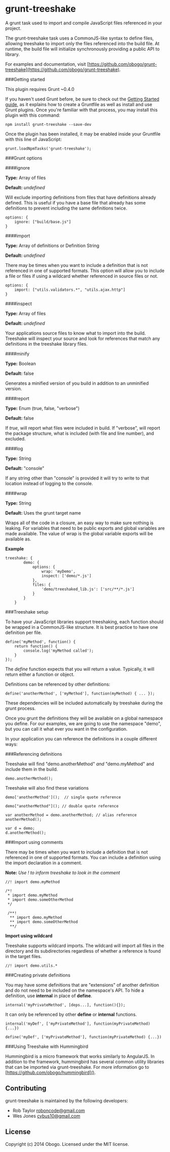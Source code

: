 grunt-treeshake
=========

A grunt task used to import and compile JavaScript files referenced in your project.

The grunt-treeshake task uses a CommonJS-like syntax to define files, allowing treeshake to import only the files referenced into the build file. At runtime, the build file will initialize synchronously providing a public API to library.

For examples and documentation, visit [https://github.com/obogo/grunt-treeshake](https://github.com/obogo/grunt-treeshake).

###Getting started

This plugin requires Grunt ~0.4.0

If you haven't used Grunt before, be sure to check out the [Getting Started guide](http://gruntjs.com/getting-started), as it explains how to create a Gruntfile as well as install and use Grunt plugins. Once you're familiar with that process, you may install this plugin with this command:

	npm install grunt-treeshake --save-dev

Once the plugin has been installed, it may be enabled inside your Gruntfile with this line of JavaScript:

	grunt.loadNpmTasks('grunt-treeshake');

###Grunt options

####ignore

**Type:** Array of files

**Default:** *undefined*

Will exclude importing definitions from files that have definitions already defined. This is useful if you have a base file that already has some definitions to prevent including the same definitions twice.

	options: {
		ignore: ["build/base.js"]
	}

####import

**Type:** Array of definitions or Definition String

**Default:** *undefined*

There may be times when you want to include a definition that is not referenced in one of supported formats. This option will allow you to include a file or files if using a wildcard whether referenced in source files or not. 

	options: {
		import: ["utils.validators.*", "utils.ajax.http"]
	}

####inspect

**Type:** Array of files

**Default:** *undefined*

Your applications source files to know what to import into the build. Treeshake will inspect your source and look for references that match any definitions in the treeshake library files.

####minify

**Type:** Boolean

**Default:** false

Generates a minified version of you build in addition to an unminified version.

####report

**Type:** Enum (true, false, "verbose")

**Default:** false

If *true*, will report what files were included in build. If "verbose", will report the package structure, what is included (with file and line number), and excluded.

####log

**Type:** String

**Default:** "console"

If any string other than "console" is provided it will try to write to that location instead of logging to the console.

####wrap

**Type:** String

**Default:** Uses the grunt target name

Wraps all of the code in a closure, an easy way to make sure nothing is leaking. For variables that need to be public exports and global variables are made available. The value of wrap is the global variable exports will be available as.


**Example**

	treeshake: {
            demo: {
                options: {
                    wrap: 'myDemo',
                    inspect: ['demo/*.js']
                },
                files: {
                    'demo/treeshaked_lib.js': ['src/**/*.js']
                }
            }
        }


###Treeshake setup

To have your JavaScript libraries support treeshaking, each function should be wrapped in a CommonJS-like structure. It is best practice to have one definition per file.

	define('myMethod', function() {
		return function() {
			console.log('myMethod called');
		}
	});

The *define* function expects that you will return a value. Typically, it will return either a function or object.

Definitions can be referenced by other definitions:

	define('anotherMethod', ['myMethod'], function(myMethod) { ... });

These dependencies will be included automatically by treeshake during the grunt process.

Once you grunt the definitions they will be available on a global namespace you define. For our examples, we are going to use the namespace "demo", but you can call it what ever you want in the configuration.

In your application you can reference the definitions in a couple different ways:

###Referencing definitions
 		
Treeshake will find "demo.anotherMethod" *and* "demo.myMethod" and include them in the build.

	demo.anotherMethod();

Treeshake will also find these variations

	demo['anotherMethod']();  // single quote reference
	
	demo["anotherMethod"](); // double quote reference
	
	var anotherMethod = demo.anotherMethod; // alias reference
	anotherMethod();
	
	var d = demo;
	d.anotherMethod();
	
###Import using comments

There may be times when you want to include a definition that is not referenced in one of supported formats. You can include a definition using the import declaration in a comment. 

**Note:** *Use ! to inform treeshake to look in the comment*

	//! import demo.myMethod
	
	/*!
	 * import demo.myMethod
	 * import demo.someOtherMethod
	 */

	 /**!
	  ** import demo.myMethod
	  ** import demo.someOtherMethod
	  **/

**Import using wildcard**

Treeshake supports wildcard imports. The wildcard will import all files in the directory and its subdirectories regardless of whether a reference is found in the target files.

	//! import demo.utils.*

###Creating private definitions

You may have some definitions that are "extensions" of another definition and do not need to be included on the namespace's API. To hide a definition, use **internal** in place of **define**.

	internal('myPrivateMethod', [deps...], function(){});
		
It can only be referenced by other **define** or **internal** functions.

	internal('myDef', ['myPrivateMethod'], function(myPrivateMethod) {...})
		
	define('myDef', ['myPrivateMethod'], function(myPrivateMethod) {...})
	
###Using Treeshake with Hummingbird

Hummingbird is a micro framework that works similarly to AngularJS. In addition to the framework, hummingbird has several common utility libraries that can be imported via grunt-treeshake. For more information go to [https://github.com/obogo/hummingbird]().

## Contributing
grunt-treeshake is maintained by the following developers:

* Rob Taylor <roboncode@gmail.com>
* Wes Jones <cybus10@gmail.com>

## License
Copyright (c) 2014 Obogo. Licensed under the MIT license.
